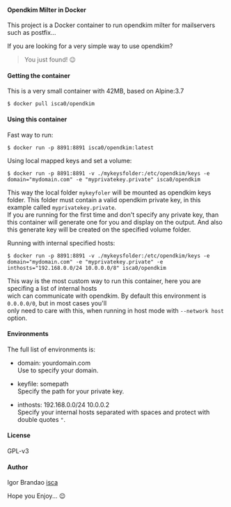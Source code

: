 #### Opendkim Milter in Docker
  
This project is a Docker container to run opendkim milter for mailservers  
such as postfix...   
  
If you are looking for a very simple way to use opendkim?  
> You just found! :wink:  
  
  
#### Getting the container  
  
This is a very small container with 42MB, based on Alpine:3.7  
  
```
$ docker pull isca0/opendkim
```
  
#### Using this container  
  
Fast way to run:  
  
```
$ docker run -p 8891:8891 isca0/opendkim:latest
```
  
Using local mapped keys and set a volume:  

```
$ docker run -p 8891:8891 -v ./mykeysfolder:/etc/opendkim/keys -e domain="mydomain.com" -e "myprivatekey.private" isca0/opendkim
```
This way the local folder `mykeyfoler` will be mounted as opendkim keys folder. This folder must contain a valid opendkim private key, in this example called `myprivatekey.private`.  
If you are running for the first time and don't specify any private key, than this container will generate one for you and display on the output. And also this generate key will be created on the specified volume folder.  
  
  
Running with internal specified hosts:  
  
```
$ docker run -p 8891:8891 -v ./mykeysfolder:/etc/opendkim/keys -e domain="mydomain.com" -e "myprivatekey.private" -e inthosts="192.168.0.0/24 10.0.0.0/8" isca0/opendkim  
```
This way is the most custom way to run this container, here you are specifing a list of internal hosts   
wich can communicate with opendkim. By default this environment is `0.0.0.0/0`, but in most cases you'll  
only need to care with this, when running in host mode with `--network host` option.  
  
#### Environments  
  
The full list of environments is:  
  
  * domain: yourdomain.com   
  Use to specify your domain.  
    
  * keyfile: somepath   
  Specify the path for your private key.  
    
  * inthosts: 192.168.0.0/24 10.0.0.2   
  Specify your internal hosts separated with spaces and protect with double quotes `"`.  
  
#### License  
GPL-v3  
  
#### Author  
  
Igor Brandao [isca](isca.space)  
  
Hope you Enjoy... :wink:  
  
